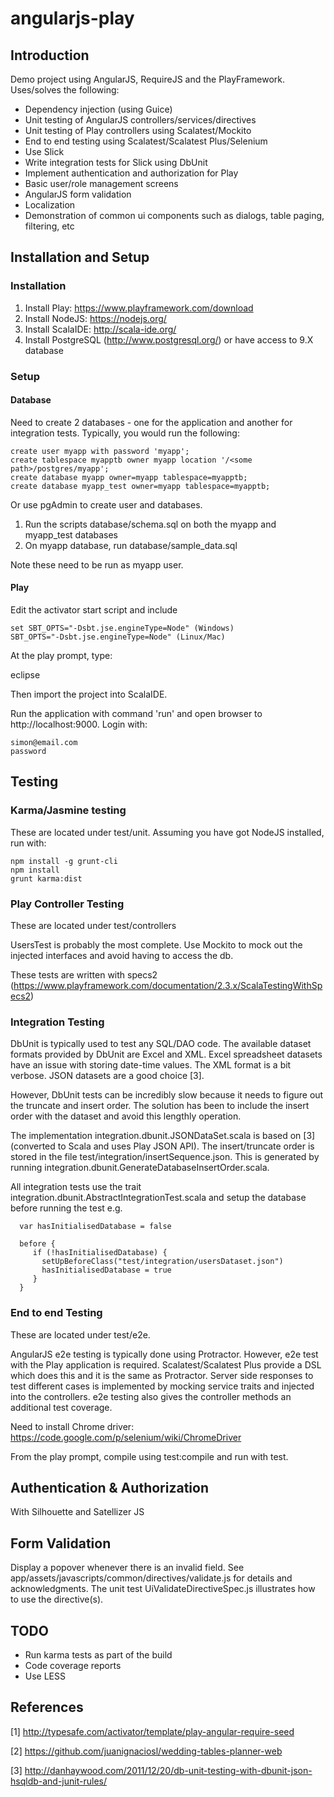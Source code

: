 # angularjs-play

## Introduction
Demo project using AngularJS, RequireJS and the PlayFramework. Uses/solves the following:

* Dependency injection (using Guice)
* Unit testing of AngularJS controllers/services/directives
* Unit testing of Play controllers using Scalatest/Mockito
* End to end testing using Scalatest/Scalatest Plus/Selenium
* Use Slick
* Write integration tests for Slick using DbUnit
* Implement authentication and authorization for Play
* Basic user/role management screens
* AngularJS form validation
* Localization
* Demonstration of common ui components such as dialogs, table paging, filtering, etc

## Installation and Setup

### Installation
1. Install Play:  https://www.playframework.com/download
2. Install NodeJS: https://nodejs.org/
3. Install ScalaIDE: http://scala-ide.org/
4. Install PostgreSQL (http://www.postgresql.org/) or have access to 9.X database
     
### Setup
#### Database
Need to create 2 databases - one for the application and another for integration tests. Typically, you would run the following:

```
create user myapp with password 'myapp';
create tablespace myapptb owner myapp location '/<some path>/postgres/myapp';
create database myapp owner=myapp tablespace=myapptb;
create database myapp_test owner=myapp tablespace=myapptb;
```

Or use pgAdmin to create user and databases.

1. Run the scripts database/schema.sql on both the myapp and myapp_test databases
2. On myapp database, run database/sample_data.sql

Note these need to be run as myapp user.

#### Play
Edit the activator start script and include

```
set SBT_OPTS="-Dsbt.jse.engineType=Node" (Windows)
SBT_OPTS="-Dsbt.jse.engineType=Node" (Linux/Mac)  
```

At the play prompt, type:

eclipse

Then import the project into ScalaIDE.

Run the application with command 'run' and open browser to http://localhost:9000. Login with: 

```
simon@email.com
password
```

## Testing
### Karma/Jasmine testing
These are located under test/unit. Assuming you have got NodeJS installed, run with:

```
npm install -g grunt-cli
npm install
grunt karma:dist
```

### Play Controller Testing
These are located under test/controllers

UsersTest is probably the most complete. Use Mockito to mock out the injected interfaces and avoid having to access the db.

These tests are written with specs2 (https://www.playframework.com/documentation/2.3.x/ScalaTestingWithSpecs2)

### Integration Testing
DbUnit is typically used to test any SQL/DAO code. The available dataset formats provided by DbUnit are Excel and XML. 
Excel spreadsheet datasets have an issue with storing date-time values. The XML format is a bit verbose. JSON datasets
are a good choice [3].

However, DbUnit tests can be incredibly slow because it needs to figure out the truncate and insert order. The solution has 
been to include the insert order with the dataset and avoid this lengthly operation.

The implementation integration.dbunit.JSONDataSet.scala is based on [3] (converted to Scala and uses Play JSON API). The insert/truncate
order is stored in the file test/integration/insertSequence.json. This is generated by running integration.dbunit.GenerateDatabaseInsertOrder.scala.
 
All integration tests use the trait integration.dbunit.AbstractIntegrationTest.scala and setup the database before running the test e.g.

```
  var hasInitialisedDatabase = false
   
  before {
     if (!hasInitialisedDatabase) {
       setUpBeforeClass("test/integration/usersDataset.json")
       hasInitialisedDatabase = true
     }
  }
```       

### End to end Testing
These are located under test/e2e. 

AngularJS e2e testing is typically done using Protractor. However, e2e test with the Play application is required. 
Scalatest/Scalatest Plus provide a DSL which does this and it is the same as Protractor. Server side responses to test different cases
is implemented by mocking service traits and injected into the controllers. e2e testing also gives the controller methods an 
additional test coverage. 

Need to install Chrome driver: https://code.google.com/p/selenium/wiki/ChromeDriver

From the play prompt, compile using test:compile and run with test.

## Authentication & Authorization
With Silhouette and Satellizer JS  

## Form Validation
Display a popover whenever there is an invalid field. See app/assets/javascripts/common/directives/validate.js for details and acknowledgments. 
The unit test UiValidateDirectiveSpec.js illustrates how to use the directive(s).  

## TODO
* Run karma tests as part of the build
* Code coverage reports
* Use LESS 

## References
[1] http://typesafe.com/activator/template/play-angular-require-seed

[2] https://github.com/juanignaciosl/wedding-tables-planner-web

[3] http://danhaywood.com/2011/12/20/db-unit-testing-with-dbunit-json-hsqldb-and-junit-rules/
